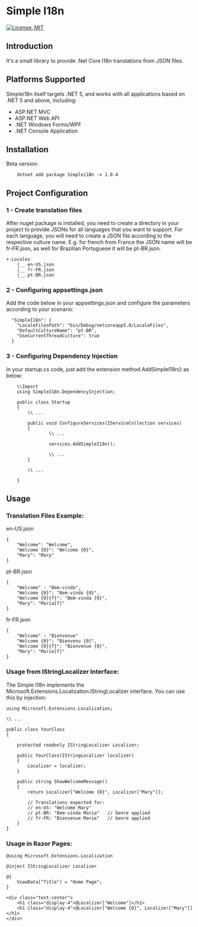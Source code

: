 # Simple I18n

[![License: MIT](https://img.shields.io/badge/License-MIT-yellow.svg?style=flat-square)](https://opensource.org/licenses/MIT)

## Introduction

It's a small library to provide .Net Core I18n translations from JSON files.


## Platforms Supported

Simplei18n itself targets .NET 5, and works with all applications
based on .NET 5 and above, including:

- ASP.NET MVC
- ASP.NET Web API
- .NET Windows Forms/WPF
- .NET Console Application

## Installation

Beta version:

```
    dotnet add package Simplei18n -v 1.0.4
```

## Project Configuration

### 1 - Create translation files

After nuget package is installed, you need to create a directory in your project to provide JSONs for all languages that you want to support. For each language, you will need to create a JSON file according to the respective culture name. E.g. for french from France the JSON name will be fr-FR.json, as well for Brazilian Portuguese it will be pt-BR.json.

```
+-Locales
    |__ en-US.json
    |__ fr-FR.json
    |__ pt-BR.json
```
    
### 2 - Configuring appsettings.json

Add the code below in your appsettings.json and configure the parameters according to your scenario:

```
  "SimpleI18n": {
    "LocaleFilesPath": "bin/Debug/netcoreapp5.0/LocaleFiles",
    "DefaultCultureName": "pt-BR",
    "UseCurrentThreadCulture": true
  }
```
### 3 - Configuring Dependency Injection

In your startup.cs code, just add the extension method AddSimpleI18n() as below:

```
    \\Import
    using SimpleI18n.DependencyInjection;
    
    public class Startup
    {    
        \\ ...
        
        public void ConfigureServices(IServiceCollection services)
        {
                \\ ...
                
                services.AddSimpleI18n();
                
                \\ ...
        }
        
        \\ ...
        
    }
```

## Usage

### Translation Files Example:

en-US.json

```
{
    "Welcome": "Welcome",
    "Welcome {0}": "Welcome {0}",
    "Mary": "Mary"
}
```

pt-BR.json

```
{
    "Welcome" : "Bem-vindo",
    "Welcome {0}": "Bem-vindo {0}",
    "Welcome {0}{f}": "Bem-vinda {0}",
    "Mary": "Maria[f]"
}

```

fr-FR.json

```
{
    "Welcome" : "Bienvenue"
    "Welcome {0}": "Bienvenu {0}",
    "Welcome {0}{f}": "Bienvenue {0}",
    "Mary": "Marie[f]"
}

```

### Usage from IStringLocalizer Interface:

The Simple I18n implements the Microsoft.Extensions.Localization.IStringLocalizer interface. You can use this by injection:

```
using Microsoft.Extensions.Localization;

\\ ...

public class YourClass
{

    protected readonly IStringLocalizer Localizer;
    
    public YourClass(IStringLocalizer localizer)
    {
        Localizer = localizer;
    }
    
    public string ShowWelcomeMessage()
    {
        return Localizer["Welcome {0}", Localizer["Mary"]];
        
        // Translations expected for:
        // en-US: "Welcome Mary"
        // pt-BR: "Bem-vinda Maria"   // Genre applied
        // fr-FR: "Bienvenue Marie"   // Genre applied
    }
}

```

### Usage in Razor Pages:

```
@using Microsoft.Extensions.Localization

@inject IStringLocalizer Localizer

@{
    ViewData["Title"] = "Home Page";
}

<div class="text-center">
    <h1 class="display-4">@Localizer["Welcome"]</h1>
    <h1 class="display-4">@Localizer["Welcome {0}", Localizer["Mary"]]</h1>
</div>

```







